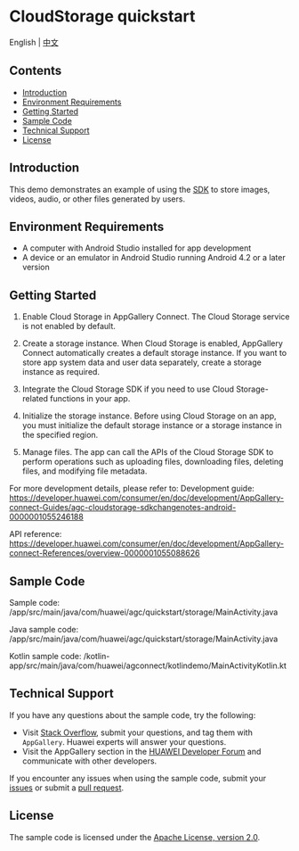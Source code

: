 # CloudStorage quickstart

English | [中文](./README_ZH.md)

## Contents
 * [Introduction](#introduction)
 * [Environment Requirements](#environment-requirements)
 * [Getting Started](#getting-started)
 * [Sample Code](#sample-code)
 * [Technical Support](#technical-support)
 * [License](#License)

## Introduction
This demo demonstrates an example of using the [SDK](https://developer.huawei.com/consumer/en/doc/development/AppGallery-connect-Library/agc-cloudstorage-sdkdownload-android-0000001056576373) to store images, videos, audio, or other files generated by users.


## Environment Requirements
* A computer with Android Studio installed for app development
* A device or an emulator in Android Studio running Android 4.2 or a later version

## Getting Started

1. Enable Cloud Storage in AppGallery Connect. The Cloud Storage service is not enabled by default.

2. Create a storage instance. When Cloud Storage is enabled, AppGallery Connect automatically creates a default storage instance. If you want to store app system data and user data separately, create a storage instance as required.

3. Integrate the Cloud Storage SDK if you need to use Cloud Storage-related functions in your app.

4. Initialize the storage instance. Before using Cloud Storage on an app, you must initialize the default storage instance or a storage instance in the specified region. 

5. Manage files. The app can call the APIs of the Cloud Storage SDK to perform operations such as uploading files, downloading files, deleting files, and modifying file metadata.


For more development details, please refer to:
Development guide: https://developer.huawei.com/consumer/en/doc/development/AppGallery-connect-Guides/agc-cloudstorage-sdkchangenotes-android-0000001055246188

API reference: https://developer.huawei.com/consumer/en/doc/development/AppGallery-connect-References/overview-0000001055088626

## Sample Code

Sample code: /app/src/main/java/com/huawei/agc/quickstart/storage/MainActivity.java

Java sample code: /app/src/main/java/com/huawei/agc/quickstart/storage/MainActivity.java

Kotlin sample code: /kotlin-app/src/main/java/com/huawei/agconnect/kotlindemo/MainActivityKotlin.kt


## Technical Support
If you have any questions about the sample code, try the following:
- Visit [Stack Overflow](https://stackoverflow.com/users/14194729/appgallery-connect), submit your questions, and tag them with `AppGallery`. Huawei experts will answer your questions.
- Visit the AppGallery section in the [HUAWEI Developer Forum](https://forums.developer.huawei.com/forumPortal/en/home?fid=0101188387844930001) and communicate with other developers.

If you encounter any issues when using the sample code, submit your [issues](https://github.com/AppGalleryConnect/agc-demos/issues) or submit a [pull request](https://github.com/AppGalleryConnect/agc-demos/pulls).

## License
The sample code is licensed under the [Apache License, version 2.0](https://www.apache.org/licenses/LICENSE-2.0).


